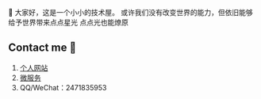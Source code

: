  👋 大家好，这是一个小小的技术屋。
 或许我们没有改变世界的能力，但依旧能够给予世界带来点点星光
 点点光也能燎原

## Contact me 📱

1. [个人网站](https://www.twelvet.cn)
2. [微服务](http://cloud.twelvet.cn)
3. QQ/WeChat：2471835953
